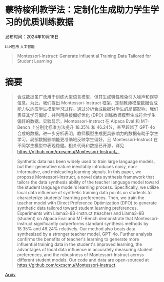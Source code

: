 # 蒙特梭利教学法：定制化生成助力学生学习的优质训练数据

发布时间：2024年10月18日

`LLM应用` `人工智能`

> Montessori-Instruct: Generate Influential Training Data Tailored for Student Learning

# 摘要

> 合成数据虽广泛用于训练大型语言模型，但其生成特性难免引入噪声和误导信息。为此，我们提出 Montessori-Instruct 框架，定制教师模型数据合成能力以适应学生模型学习过程。通过分析合成数据对学生的局部影响，我们表征其学习偏好，并利用直接偏好优化 (DPO) 训练教师模型生成符合学生偏好的数据。实验显示，Montessori-Instruct 在 Alpaca Eval 和 MT-Bench 上分别比标准方法提升 18.35% 和 46.24%，甚至超越了 GPT-4o 合成的数据。进一步分析表明，教师模型生成更具影响力的数据有助于学生学习，局部数据影响能更准确地反映学生偏好，且 Montessori-Instruct 在不同学生模型中表现稳健。相关代码和数据已开源，详见 https://github.com/cxcscmu/Montessori-Instruct。

> Synthetic data has been widely used to train large language models, but their generative nature inevitably introduces noisy, non-informative, and misleading learning signals. In this paper, we propose Montessori-Instruct, a novel data synthesis framework that tailors the data synthesis ability of the teacher language model toward the student language model's learning process. Specifically, we utilize local data influence of synthetic training data points on students to characterize students' learning preferences. Then, we train the teacher model with Direct Preference Optimization (DPO) to generate synthetic data tailored toward student learning preferences. Experiments with Llama3-8B-Instruct (teacher) and Llama3-8B (student) on Alpaca Eval and MT-Bench demonstrate that Montessori-Instruct significantly outperforms standard synthesis methods by 18.35\% and 46.24\% relatively. Our method also beats data synthesized by a stronger teacher model, GPT-4o. Further analysis confirms the benefits of teacher's learning to generate more influential training data in the student's improved learning, the advantages of local data influence in accurately measuring student preferences, and the robustness of Montessori-Instruct across different student models. Our code and data are open-sourced at https://github.com/cxcscmu/Montessori-Instruct.

[Arxiv](https://arxiv.org/abs/2410.14208)